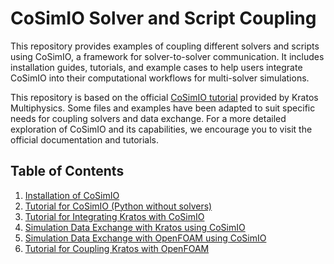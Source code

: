 # CoSimIO Solver and Script Coupling

This repository provides examples of coupling different solvers and scripts using CoSimIO, a framework for solver-to-solver communication. It includes installation guides, tutorials, and example cases to help users integrate CoSimIO into their computational workflows for multi-solver simulations.

This repository is based on the official [CoSimIO tutorial](https://kratosmultiphysics.github.io/CoSimIO/) provided by Kratos Multiphysics. Some files and examples have been adapted to suit specific needs for coupling solvers and data exchange. For a more detailed exploration of CoSimIO and its capabilities, we encourage you to visit the official documentation and tutorials.

## Table of Contents

1. [Installation of CoSimIO](./Installation/README.md)
2. [Tutorial for CoSimIO (Python without solvers)](./CoSimIO_Script_Tutorials)
3. [Tutorial for Integrating Kratos with CoSimIO](./CoSimIO_Kratos_BasicTutorials)
4. [Simulation Data Exchange with Kratos using CoSimIO](./CoSimIO_Kratos_SimulationDataExchange)
5. [Simulation Data Exchange with OpenFOAM using CoSimIO](./CoSimIO_OpenFOAM_SimulationDataExchange)
6. [Tutorial for Coupling Kratos with OpenFOAM](./CoSimIO_OpenFOAM_Kratos_Coupling)
